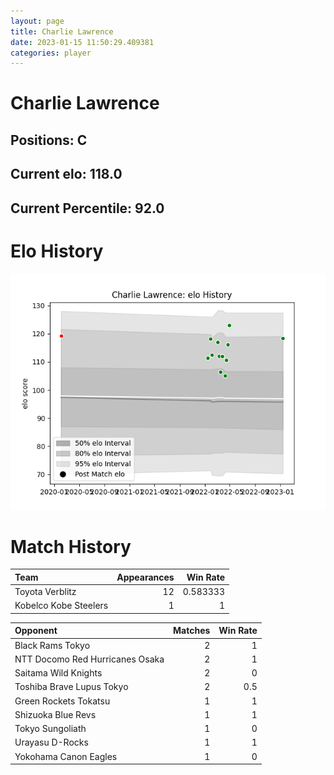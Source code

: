 ```yaml
---  
layout: page  
title: Charlie Lawrence  
date: 2023-01-15 11:50:29.409381  
categories: player  
---
```

# Charlie Lawrence

## Positions: C

## Current elo: 118.0

## Current Percentile: 92.0

# Elo History


![elo history](history_CharlieLawrence.png)
# Match History


| Team                  |   Appearances |   Win Rate |
|:----------------------|--------------:|-----------:|
| Toyota Verblitz       |            12 |   0.583333 |
| Kobelco Kobe Steelers |             1 |   1        |

| Opponent                        |   Matches |   Win Rate |
|:--------------------------------|----------:|-----------:|
| Black Rams Tokyo                |         2 |        1   |
| NTT Docomo Red Hurricanes Osaka |         2 |        1   |
| Saitama Wild Knights            |         2 |        0   |
| Toshiba Brave Lupus Tokyo       |         2 |        0.5 |
| Green Rockets Tokatsu           |         1 |        1   |
| Shizuoka Blue Revs              |         1 |        1   |
| Tokyo Sungoliath                |         1 |        0   |
| Urayasu D-Rocks                 |         1 |        1   |
| Yokohama Canon Eagles           |         1 |        0   |